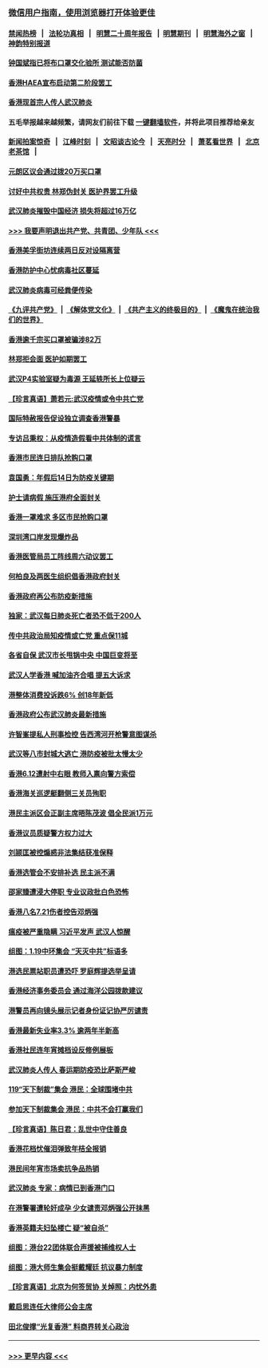 ### [微信用户指南，使用浏览器打开体验更佳](https://github.com/gfw-breaker/banned-news1/blob/master/indexes/wechat-guide.md?t=0)
#### [禁闻热榜](热点新闻.md?t=0)  &nbsp;&nbsp;|&nbsp;&nbsp; [法轮功真相](https://github.com/gfw-breaker/truth/blob/master/README.md?t=0) &nbsp;&nbsp;|&nbsp;&nbsp; [明慧二十周年报告](https://github.com/gfw-breaker/mh-reports/blob/master/README.md?t=0) &nbsp;&nbsp;|&nbsp;&nbsp;[明慧期刊](https://github.com/gfw-breaker/mh-qikan) &nbsp;&nbsp;|&nbsp;&nbsp; [明慧海外之窗](https://github.com/gfw-breaker/mh-news/blob/master/README.md?t=0) &nbsp;&nbsp;|&nbsp;&nbsp; [神韵特别报道](https://github.com/gfw-breaker/mh-news/blob/master/shenyun.md?t=0)
#### [钟国斌指已将布口罩交化验所 测试能否防菌](../pages/nsc415/n11842783.md?t=02050233) 
#### [香港HAEA宣布启动第二阶段罢工](../pages/nsc415/n11842723.md?t=02050233) 
#### [香港现首宗人传人武汉肺炎](../pages/nsc415/n11842766.md?t=02050233) 
#### 五毛举报越来越频繁，请网友们前往下载 [一键翻墙软件](https://github.com/gfw-breaker/ssr-accounts)，并将此项目推荐给亲友
#### [新闻拍案惊奇](https://github.com/gfw-breaker/banned-news1/blob/master/pages/link4.md) &nbsp;&nbsp;|&nbsp;&nbsp; [江峰时刻](https://github.com/gfw-breaker/banned-news1/blob/master/pages/link4.md) &nbsp;&nbsp;|&nbsp;&nbsp; [文昭谈古论今](https://github.com/gfw-breaker/banned-news1/blob/master/pages/link4.md) &nbsp;&nbsp;|&nbsp;&nbsp; [天亮时分](https://github.com/gfw-breaker/banned-news1/blob/master/pages/link4.md) &nbsp;&nbsp;|&nbsp;&nbsp; [萧茗看世界](https://github.com/gfw-breaker/banned-news1/blob/master/pages/link4.md) &nbsp;&nbsp;|&nbsp;&nbsp; [北京老茶馆](https://github.com/gfw-breaker/banned-news1/blob/master/pages/link4.md) &nbsp;&nbsp;|&nbsp;&nbsp; 
#### [元朗区议会通过拨20万买口罩](../pages/nsc415/n11842754.md?t=02050233) 
#### [讨好中共权贵 林郑伪封关 医护界罢工升级](../pages/nsc415/n11842359.md?t=02050233) 
#### [武汉肺炎摧毁中国经济 损失将超过16万亿](../pages/nsc415/n11839723.md?t=02050233) 
#### [>>> 我要声明退出共产党、共青团、少年队 <<<](https://github.com/begood0513/goodnews/blob/master/quit/letter.md) 
#### [香港美孚街坊连续两日反对设隔离营](../pages/nsc415/n11839962.md?t=02050233) 
#### [香港防护中心忧病毒社区蔓延](../pages/nsc415/n11839933.md?t=02050233) 
#### [武汉肺炎病毒可经粪便传染](../pages/nsc415/n11839939.md?t=02050233) 
#### [《九评共产党》](https://github.com/begood0513/9ping.md/blob/master/README.md) &nbsp;|&nbsp; [《解体党文化》](../../../../jtdwh.md/blob/master/README.md)  &nbsp;|&nbsp; [《共产主义的终极目的》](../../../../gczydzjmd.md/blob/master/README.md) &nbsp;|&nbsp; [《魔鬼在统治我们的世界》](../../../../mgztzwmdsj.md/blob/master/README.md) 
#### [香港逾千宗买口罩被骗涉82万](../pages/nsc415/n11839914.md?t=02050233) 
#### [林郑拒会面 医护如期罢工](../pages/nsc415/n11839892.md?t=02050233) 
#### [武汉P4实验室疑为毒源 王延轶所长上位疑云](../pages/nsc415/n11835543.md?t=02050233) 
#### [【珍言真语】萧若元:武汉疫情或令中共亡党](../pages/nsc415/n11829394.md?t=02050233) 
#### [国际特赦报告促设独立调查香港警暴](../pages/nsc415/n11833845.md?t=02050233) 
#### [专访吕秉权：从疫情造假看中共体制的谎言](../pages/nsc415/n11833813.md?t=02050233) 
#### [香港市民连日排队抢购口罩](../pages/nsc415/n11833794.md?t=02050233) 
#### [袁国勇：年假后14日为防疫关键期](../pages/nsc415/n11831088.md?t=02050233) 
#### [护士请病假 施压港府全面封关](../pages/nsc415/n11831030.md?t=02050233) 
#### [香港一罩难求 多区市民抢购口罩](../pages/nsc415/n11831002.md?t=02050233) 
#### [深圳湾口岸发现爆炸品](../pages/nsc415/n11828802.md?t=02050233) 
#### [香港医管局员工阵线周六动议罢工](../pages/nsc415/n11828762.md?t=02050233) 
#### [何柏良及两医生组织倡香港政府封关](../pages/nsc415/n11828749.md?t=02050233) 
#### [香港政府再公布防疫新措施](../pages/nsc415/n11828716.md?t=02050233) 
#### [独家：武汉每日肺炎死亡者恐不低于200人](../pages/nsc415/n11828240.md?t=02050233) 
#### [传中共政治局知疫情或亡党 重点保11城](../pages/nsc415/n11828145.md?t=02050233) 
#### [各省自保 武汉市长甩锅中央 中国巨变将至](../pages/nsc415/n11828021.md?t=02050233) 
#### [武汉人学香港 喊加油齐合唱 提五大诉求](../pages/nsc415/n11827046.md?t=02050233) 
#### [港整体消费投诉跌6% 创18年新低](../pages/nsc415/n11817280.md?t=02050233) 
#### [香港政府公布武汉肺炎最新措施](../pages/nsc415/n11817152.md?t=02050233) 
#### [许智峯提私人刑事检控 告西湾河开枪警意图谋杀](../pages/nsc415/n11817132.md?t=02050233) 
#### [武汉等八市封城大逃亡 港防疫被批太慢太少](../pages/nsc415/n11817058.md?t=02050233) 
#### [香港6.12遭射中右眼 教师入禀向警方索偿](../pages/nsc415/n11814678.md?t=02050233) 
#### [香港海关巡逻艇翻侧三关员殉职](../pages/nsc415/n11814604.md?t=02050233) 
#### [港民主派区会正副主席晤陈茂波 倡全民派1万元](../pages/nsc415/n11814582.md?t=02050233) 
#### [香港议员质疑警方权力过大](../pages/nsc415/n11814560.md?t=02050233) 
#### [刘颕匡被控煽惑非法集结获准保释](../pages/nsc415/n11811727.md?t=02050233) 
#### [香港选管会不安排补选 民主派不满](../pages/nsc415/n11811691.md?t=02050233) 
#### [邵家臻遭浸大停职 专业议政批白色恐怖](../pages/nsc415/n11811670.md?t=02050233) 
#### [香港八名7.21伤者控告邓炳强](../pages/nsc415/n11811623.md?t=02050233) 
#### [瘟疫被严重隐瞒 习近平发声 武汉人惊醒](../pages/nsc415/n11811186.md?t=02050233) 
#### [组图：1.19中环集会 “天灭中共”标语多](../pages/nsc415/n11809514.md?t=02050233) 
#### [港选民票站职员遭恐吓 罗庭辉提选举呈请](../pages/nsc415/n11808914.md?t=02050233) 
#### [香港经济事务委员会 通过海洋公园拨款建议](../pages/nsc415/n11808906.md?t=02050233) 
#### [港警员再向镜头展示记者身份证记协严厉谴责](../pages/nsc415/n11808888.md?t=02050233) 
#### [香港最新失业率3.3% 逾两年半新高](../pages/nsc415/n11808887.md?t=02050233) 
#### [香港社民连年宵摊档设反修例展板](../pages/nsc415/n11808857.md?t=02050233) 
#### [武汉肺炎人传人 春运期防疫恐比萨斯严峻](../pages/nsc415/n11808739.md?t=02050233) 
#### [119“天下制裁”集会 港民：全球围堵中共](../pages/nsc415/n11806318.md?t=02050233) 
#### [参加天下制裁集会 港民：中共不会打赢我们](../pages/nsc415/n11806596.md?t=02050233) 
#### [【珍言真语】陈日君：乱世中守住善良](../pages/nsc415/n11806247.md?t=02050233) 
#### [香港花档忧催泪弹致年桔全报销](../pages/nsc415/n11806130.md?t=02050233) 
#### [港民间年宵市场卖抗争品热销](../pages/nsc415/n11806073.md?t=02050233) 
#### [武汉肺炎 专家：病情已到香港门口](../pages/nsc415/n11806020.md?t=02050233) 
#### [在港警署遭轮奸成孕 少女谴责邓炳强公开抹黑](../pages/nsc415/n11805981.md?t=02050233) 
#### [香港英籍夫妇坠楼亡 疑“被自杀”](../pages/nsc415/n11805937.md?t=02050233) 
#### [组图：港台22团体联合声援被捕维权人士](../pages/nsc415/n11801834.md?t=02050233) 
#### [组图：港大师生集会挺戴耀廷 抗议暴力制度](../pages/nsc415/n11799298.md?t=02050233) 
#### [【珍言真语】北京为何签贸协 关焯照：内忧外患](../pages/nsc415/n11799790.md?t=02050233) 
#### [戴启思连任大律师公会主席](../pages/nsc415/n11799306.md?t=02050233) 
#### [田北俊撑“光复香港” 料商界转关心政治](../pages/nsc415/n11799287.md?t=02050233) 

----
#### [ >>> 更早内容 <<< ](../indexes/nsc415-earlier.md)
